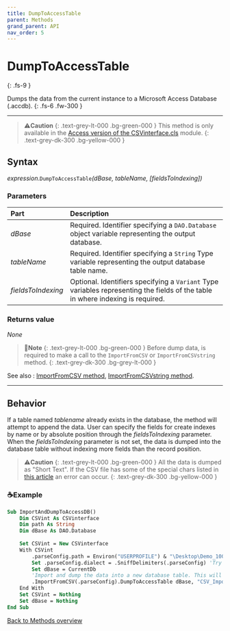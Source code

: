 ```yaml
---
title: DumpToAccessTable
parent: Methods
grand_parent: API
nav_order: 5
---
```


# DumpToAccessTable
{: .fs-9 }

Dumps the data from the current instance to a Microsoft Access Database (.accdb).
{: .fs-6 .fw-300 }

---

>⚠️**Caution**
>{: .text-grey-lt-000 .bg-green-000 }
>This method is only available in the [Access version of the CSVinterface.cls](https://github.com/ws-garcia/VBA-CSV-interface/raw/master/src/Access_version.zip) module.
{: .text-grey-dk-300 .bg-yellow-000 }

## Syntax

*expression*.`DumpToAccessTable`*(dBase, tableName, \[fieldsToIndexing\])*

### Parameters

<table>
<thead>
<tr>
<th style="text-align: left;">Part</th>
<th style="text-align: left;">Description</th>
</tr>
</thead>
<tbody>
<tr>
<td style="text-align: left;"><em>dBase</em></td>
<td style="text-align: left;">Required. Identifier specifying a <code>DAO.Database</code> object variable representing the output database.</td>
</tr>
<tr>
<td style="text-align: left;"><em>tableName</em></td>
<td style="text-align: left;">Required. Identifier specifying a <code>String</code> Type variable representing the output database table name.</td>
</tr>
<tr>
<td style="text-align: left;"><em>fieldsToIndexing</em></td>
<td style="text-align: left;">Optional. Identifiers specifying a <code>Variant</code> Type variables representing the fields of the table in where indexing is required.</td>
</tr>
</tbody>
</table>

### Returns value

_None_

>📝**Note**
>{: .text-grey-lt-000 .bg-green-000 }
>Before dump data, is required to make a call to the `ImportFromCSV` or `ImportFromCSVstring` method.
{: .text-grey-dk-300 .bg-grey-lt-000 }

See also
: [ImportFromCSV method](https://ws-garcia.github.io/VBA-CSV-interface/api/methods/importfromcsv.html), [ImportFromCSVstring method](https://ws-garcia.github.io/VBA-CSV-interface/api/methods/importfromcsvstring.html).

---

## Behavior

If a table named *tablename* already exists in the database, the method will attempt to append the data. User can specify the fields for create indexes by name or by absolute position through the *fieldsToIndexing* parameter. When the *fieldsToIndexing* parameter is not set, the data is dumped into the database table without indexing more fields than the record position.

>⚠️**Caution**
>{: .text-grey-lt-000 .bg-green-000 }
>All the data is dumped as "Short Text". If the CSV file has some of the special chars listed in [this article](https://docs.microsoft.com/en-us/office/troubleshoot/access/error-using-special-characters) an error can occur.
{: .text-grey-dk-300 .bg-yellow-000 }

### ☕Example

```vb
Sub ImportAndDumpToAccessDB()
    Dim CSVint As CSVinterface
    Dim path As String
    Dim dBase As DAO.Database
    
    Set CSVint = New CSVinterface
    With CSVint
        .parseConfig.path = Environ("USERPROFILE") & "\Desktop\Demo_100000records.csv"
        Set .parseConfig.dialect = .SniffDelimiters(.parseConfig) 'Try to guess CSV file data delimiters
        Set dBase = CurrentDb
        'Import and dump the data into a new database table. This will create indexes for the "Region" field and for the second field in the table.
        .ImportFromCSV(.parseConfig).DumpToAccessTable dBase, "CSV_ImportedData", "Region", 2
    End With
    Set CSVint = Nothing
    Set dBase = Nothing
End Sub
```

[Back to Methods overview](https://ws-garcia.github.io/VBA-CSV-interface/api/methods/)
